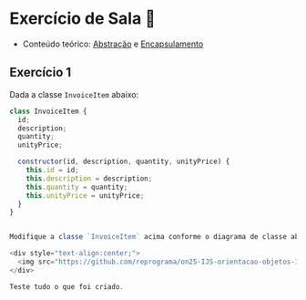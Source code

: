 # Exercício de Sala 🏫  

- Conteúdo teórico: 
[Abstração](../../../README.md#abstração) e [Encapsulamento](../../../README.md#encapsulamento)

## Exercício 1

Dada a classe `InvoiceItem` abaixo:
```javascript
class InvoiceItem {
  id;
  description;
  quantity;
  unityPrice;

  constructor(id, description, quantity, unityPrice) {
    this.id = id;
    this.description = description;
    this.quantity = quantity;
    this.unityPrice = unityPrice;
  }
}


Modifique a classe `InvoiceItem` acima conforme o diagrama de classe abaixo:

<div style="text-align:center;">
  <img src="https://github.com/reprograma/on25-IJS-orientacao-objetos-I/assets/26902816/154087b0-b92c-443d-b768-6a615d799823" />
</div>

Teste tudo o que foi criado.
